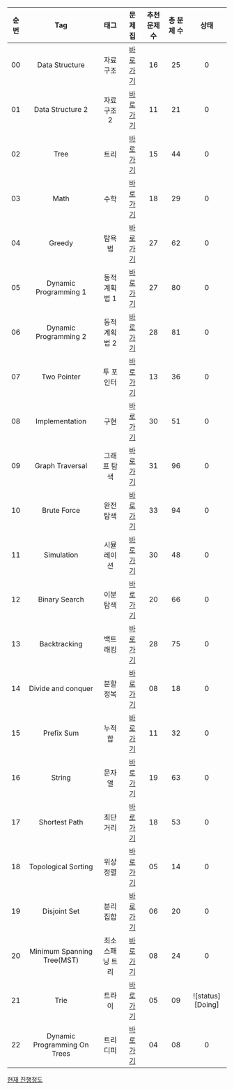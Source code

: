 | 순번 | Tag                          | 태그                | 문제집    | 추천 문제 수 | 총 문제 수 |  상태             |
| :--: | :--------------------------: | :-----------------: | :------:  | :---------:  | :------: |:---------------:|
| 00 | Data Structure | 자료구조 | [바로가기](./data_structure) | 16 | 25 | 0 |
| 01 | Data Structure 2 | 자료구조 2 | [바로가기](./data_structure2) | 11 | 21 | 0 |
| 02 | Tree | 트리 | [바로가기](./tree) | 15 | 44 | 0 |
| 03 | Math | 수학 | [바로가기](./math) | 18 | 29 | 0 |
| 04 | Greedy | 탐욕법 | [바로가기](./greedy) | 27 | 62 | 0 |
| 05 | Dynamic Programming 1 | 동적계획법 1 | [바로가기](./dynamic_programming_1) | 27 | 80 | 0 |
| 06 | Dynamic Programming 2 | 동적계획법 2 | [바로가기](./dynamic_programming_2) | 28 | 81 | 0 |
| 07 | Two Pointer | 투 포인터 | [바로가기](./two_pointer) | 13 | 36 | 0 |
| 08 | Implementation | 구현 | [바로가기](./implementation) | 30 | 51 | 0 |
| 09 | Graph Traversal | 그래프 탐색 | [바로가기](./graph_traversal) | 31 | 96 | 0 |
| 10 | Brute Force | 완전탐색 | [바로가기](./brute_force) | 33 | 94 | 0 |
| 11 | Simulation | 시뮬레이션 | [바로가기](./simulation) | 30 | 48 | 0 |
| 12 | Binary Search | 이분탐색 | [바로가기](./binary_search) | 20 | 66 | 0 |
| 13 | Backtracking | 백트래킹 | [바로가기](./backtracking) | 28 | 75 | 0|
| 14 | Divide and conquer | 분할정복 | [바로가기](./divide_and_conquer) | 08 | 18 | 0 |
| 15 | Prefix Sum | 누적 합 | [바로가기](./prefix_sum) | 11 | 32 | 0 |
| 16 | String | 문자열 | [바로가기](./string) | 19 | 63 | 0 |
| 17 | Shortest Path | 최단거리 | [바로가기](./shortest_path) | 18 | 53 | 0 |
| 18 | Topological Sorting | 위상정렬 | [바로가기](./topological_sorting) | 05 | 14 | 0 |
| 19 | Disjoint Set | 분리 집합 | [바로가기](./disjoint_set) | 06 | 20 | 0 |
| 20 | Minimum Spanning Tree(MST) | 최소 스패닝 트리 | [바로가기](./minimum_spanning_tree) | 08 | 24 | 0 |
| 21 | Trie | 트라이 | [바로가기](./trie) | 05 | 09 | ![status][Doing] |
| 22 | Dynamic Programming On Trees | 트리디피 | [바로가기](./dynamic_programming_on_trees) | 04 | 08 | 0 |
 
 

 
[현재 진행정도](./status.md)
